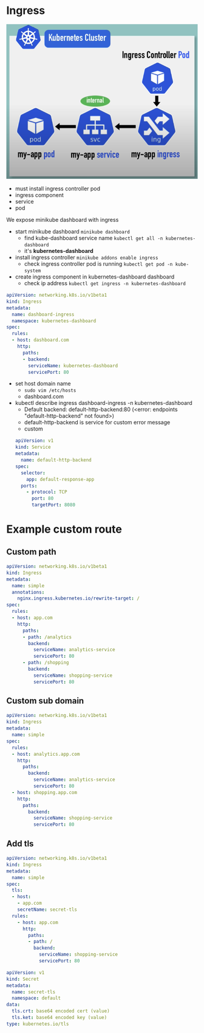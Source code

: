 # Ingress

![ingress](img/ingress.png)

- must install ingress controller pod
- ingress component
- service
- pod


We expose minikube dashboard with ingress

- start minikube dashboard ```minikube dashboard```
  - find kube-dashboard service name ```kubectl get all -n kubernetes-dashboard```
  - it's **kubernetes-dashboard**
- install ingress controller ```minikube addons enable ingress```
  - check ingress controller pod is running ```kubectl get pod -n kube-system```
- create ingress component in kubernetes-dashboard dashboard
  - check ip address ```kubectl get ingress -n kubernetes-dashboard```
```yaml
apiVersion: networking.k8s.io/v1beta1
kind: Ingress
metadata:
  name: dashboard-ingress
  namespace: kubernetes-dashboard
spec:
  rules:
  - host: dashboard.com
    http:
      paths:
      - backend:
        serviceName: kubernetes-dashboard
        servicePort: 80
```
- set host domain name
  - ```sudo vim /etc/hosts```
  - <ip>   dashboard.com
- kubectl describe ingress dashboard-ingress -n kubernetes-dashboard
  - Default backend:  default-http-backend:80 (<error: endpoints "default-http-backend" not found>)
  - default-http-backend is service for custom error message
  - custom
  ```yaml
  apiVersion: v1
  kind: Service
  metadata:
    name: default-http-backend
  spec:
    selector:
      app: default-response-app
    ports:
      - protocol: TCP
        port: 80
        targetPort: 8080
  ```


# Example custom route

## Custom path
```yaml
apiVersion: networking.k8s.io/v1beta1
kind: Ingress
metadata:
  name: simple
  annotations:
    nginx.ingress.kubernetes.io/rewrite-target: /
spec:
  rules:
  - host: app.com
    http:
      paths:
      - path: /analytics
        backend:
          serviceName: analytics-service
          servicePort: 80
      - path: /shopping
        backend:
          serviceName: shopping-service
          servicePort: 80
```


## Custom sub domain
```yaml
apiVersion: networking.k8s.io/v1beta1
kind: Ingress
metadata:
  name: simple
spec:
  rules:
  - host: analytics.app.com
    http:
      paths:
        backend:
          serviceName: analytics-service
          servicePort: 80
  - host: shopping.app.com
    http:
      paths:
        backend:
          serviceName: shopping-service
          servicePort: 80
```

## Add tls

```yaml
apiVersion: networking.k8s.io/v1beta1
kind: Ingress
metadata:
  name: simple
spec:
  tls:
  - host: 
    - app.com
    secretName: secret-tls
  rules:
    - host: app.com
      http:
        paths:
        - path: /
          backend:
            serviceName: shopping-service
            servicePort: 80
```

```yaml
apiVersion: v1
kind: Secret
metadata:
  name: secret-tls
  namespace: default
data:
  tls.crt: base64 encoded cert (value)
  tls.ket: base64 encoded key (value)
type: kubernetes.io/tls
```
